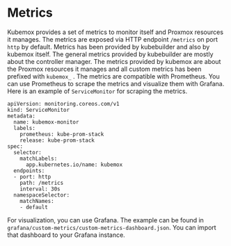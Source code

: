 # Metrics

Kubemox provides a set of metrics to monitor itself and Proxmox resources it manages. The metrics are exposed via HTTP endpoint `/metrics` on port `http` by default. Metrics has been provided by kubebuilder and also by kubemox itself. The general metrics provided by kubebuilder are mostly about the controller manager. The metrics provided by kubemox are about the Proxmox resources it manages and all custom metrics has been prefixed with `kubemox_` . The metrics are compatible with Prometheus. You can use Prometheus to scrape the metrics and visualize them with Grafana. Here is an example of `ServiceMonitor` for scraping the metrics.

```
apiVersion: monitoring.coreos.com/v1
kind: ServiceMonitor
metadata:
  name: kubemox-monitor
  labels:
    prometheus: kube-prom-stack
    release: kube-prom-stack
spec:
  selector:
    matchLabels:
      app.kubernetes.io/name: kubemox
  endpoints:
  - port: http
    path: /metrics
    interval: 30s
  namespaceSelector:
    matchNames:
    - default

```

For visualization, you can use Grafana. The example can be found in `grafana/custom-metrics/custom-metrics-dashboard.json`. You can import that dashboard to your Grafana instance.